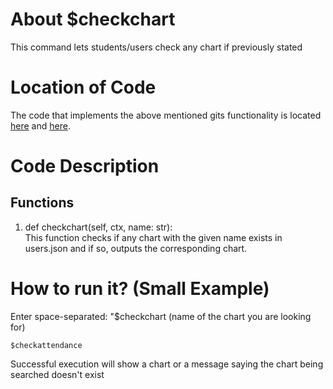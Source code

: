 # About $checkchart
This command lets students/users check any chart if previously stated

# Location of Code
The code that implements the above mentioned gits functionality is located [here](https://github.com/chandur626/ClassMateBot/blob/main/bot.py) and [here](https://github.com/chandur626/ClassMateBot/blob/main/cogs/charts.py).

# Code Description
## Functions

1. def checkchart(self, ctx, name: str): <br>
This function checks if any chart with the given name exists in users.json and if so, outputs the corresponding chart. 

# How to run it? (Small Example)
Enter space-separated: "$checkchart (name of the chart you are looking for)
```
$checkattendance
```
Successful execution will show a chart or a message saying the chart being searched doesn't exist
